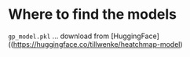 # Where to find the models

`gp_model.pkl` ... download from [HuggingFace]((https://huggingface.co/tillwenke/heatchmap-model)

